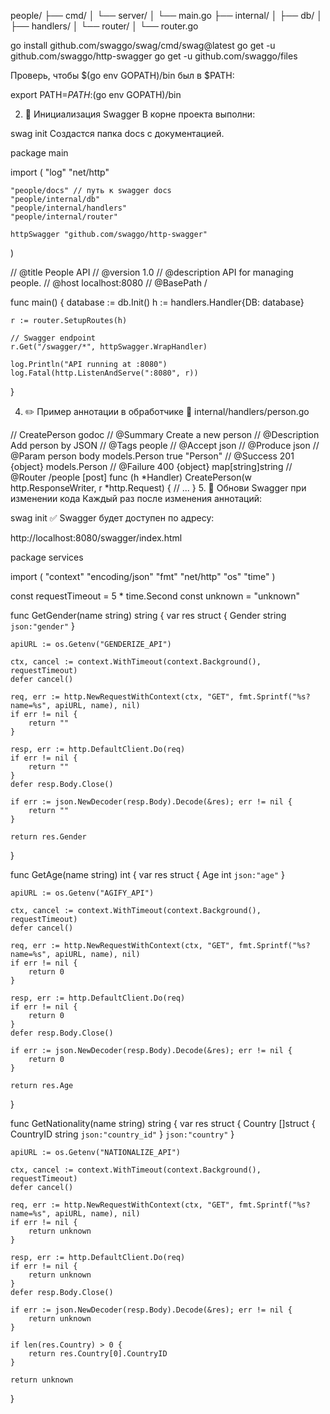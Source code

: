 people/
├── cmd/
│   └── server/
│       └── main.go
├── internal/
│   ├── db/
│   ├── handlers/
│   └── router/
│       └── router.go


go install github.com/swaggo/swag/cmd/swag@latest
go get -u github.com/swaggo/http-swagger
go get -u github.com/swaggo/files

Проверь, чтобы $(go env GOPATH)/bin был в $PATH:


export PATH=$PATH:$(go env GOPATH)/bin

2. 📂 Инициализация Swagger
В корне проекта выполни:


swag init
Создастся папка docs с документацией.

package main

import (
	"log"
	"net/http"

	"people/docs" // путь к swagger docs
	"people/internal/db"
	"people/internal/handlers"
	"people/internal/router"

	httpSwagger "github.com/swaggo/http-swagger"
)

// @title           People API
// @version         1.0
// @description     API for managing people.
// @host            localhost:8080
// @BasePath        /

func main() {
	database := db.Init()
	h := handlers.Handler{DB: database}

	r := router.SetupRoutes(h)

	// Swagger endpoint
	r.Get("/swagger/*", httpSwagger.WrapHandler)

	log.Println("API running at :8080")
	log.Fatal(http.ListenAndServe(":8080", r))
}


4. ✏️ Пример аннотации в обработчике
📁 internal/handlers/person.go

// CreatePerson godoc
// @Summary      Create a new person
// @Description  Add person by JSON
// @Tags         people
// @Accept       json
// @Produce      json
// @Param        person  body  models.Person  true  "Person"
// @Success      201     {object}  models.Person
// @Failure      400     {object}  map[string]string
// @Router       /people [post]
func (h *Handler) CreatePerson(w http.ResponseWriter, r *http.Request) {
	// ...
}
5. 🔁 Обнови Swagger при изменении кода
Каждый раз после изменения аннотаций:


swag init
✅ Swagger будет доступен по адресу:

http://localhost:8080/swagger/index.html




package services

import (
	"context"
	"encoding/json"
	"fmt"
	"net/http"
	"os"
	"time"
)

const requestTimeout = 5 * time.Second
const unknown = "unknown"

func GetGender(name string) string {
	var res struct {
		Gender string `json:"gender"`
	}

	apiURL := os.Getenv("GENDERIZE_API")

	ctx, cancel := context.WithTimeout(context.Background(), requestTimeout)
	defer cancel()

	req, err := http.NewRequestWithContext(ctx, "GET", fmt.Sprintf("%s?name=%s", apiURL, name), nil)
	if err != nil {
		return ""
	}

	resp, err := http.DefaultClient.Do(req)
	if err != nil {
		return ""
	}
	defer resp.Body.Close()

	if err := json.NewDecoder(resp.Body).Decode(&res); err != nil {
		return ""
	}

	return res.Gender
}

func GetAge(name string) int {
	var res struct {
		Age int `json:"age"`
	}

	apiURL := os.Getenv("AGIFY_API")

	ctx, cancel := context.WithTimeout(context.Background(), requestTimeout)
	defer cancel()

	req, err := http.NewRequestWithContext(ctx, "GET", fmt.Sprintf("%s?name=%s", apiURL, name), nil)
	if err != nil {
		return 0
	}

	resp, err := http.DefaultClient.Do(req)
	if err != nil {
		return 0
	}
	defer resp.Body.Close()

	if err := json.NewDecoder(resp.Body).Decode(&res); err != nil {
		return 0
	}

	return res.Age
}

func GetNationality(name string) string {
	var res struct {
		Country []struct {
			CountryID string `json:"country_id"`
		} `json:"country"`
	}

	apiURL := os.Getenv("NATIONALIZE_API")

	ctx, cancel := context.WithTimeout(context.Background(), requestTimeout)
	defer cancel()

	req, err := http.NewRequestWithContext(ctx, "GET", fmt.Sprintf("%s?name=%s", apiURL, name), nil)
	if err != nil {
		return unknown
	}

	resp, err := http.DefaultClient.Do(req)
	if err != nil {
		return unknown
	}
	defer resp.Body.Close()

	if err := json.NewDecoder(resp.Body).Decode(&res); err != nil {
		return unknown
	}

	if len(res.Country) > 0 {
		return res.Country[0].CountryID
	}

	return unknown
}



